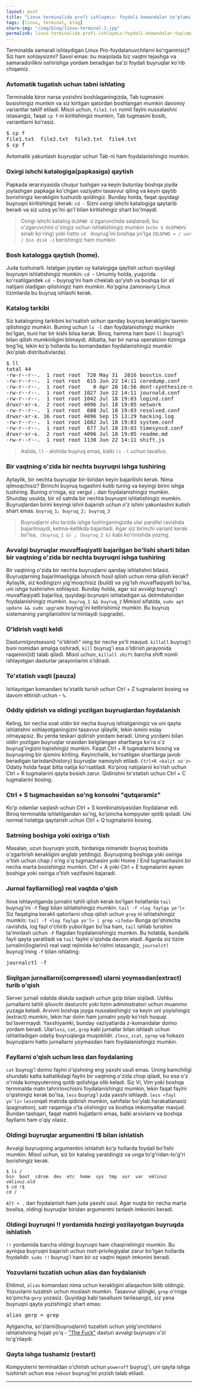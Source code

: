 ```yaml
---
layout: post
title: "Linux terminalida profi ishlaymiz: foydali komandalar to'plami (1-qism)"
tags: [linux, terminal, blog]
share-img: "/img/blog/linux-terminal-1.jpg"
permalink: linux-terminalida-profi-ishlaymiz-foydali-komandalar-toplami-1-qism/
---
```


Terminalda samarali ishlaydigan Linux Pro-foydalanuvchilarni ko'rganmisiz? Siz ham xohlaysizmi? Savol emas: bu maqolada biz vaqtni tejashga va samaradorlikni oshirishga yordam beradigan ba'zi foydali buyruqlar ko'rib chiqamiz.

### Avtomatik tugatish uchun tabni ishlating

Terminalda biror narsa yozishni boshlaganingizda, Tab tugmasini bosishingiz mumkin va siz kiritgan qatordan boshlangan mumkin davomiy variantlar taklif etiladi. Misol uchun, `file1.txt` nomli faylni nusxalashni istasangiz, faqat `cp f` ni kiritishingiz mumkin, Tab tugmasini bosib, variantlarni ko'rasiz.

<pre class="EnlighterJSRAW" data-enlighter-language="no-highlight">$ cp f
file1.txt  file2.txt  file3.txt  file4.txt
$ cp f</pre>

Avtomatik yakunlash buyruqlar uchun Tab-ni ham foydalanishingiz mumkin.

### Oxirgi ishchi katalogiga(papkasiga) qaytish

Papkada ierarxiyasida chuqur tushgan va keyin butunlay boshqa joyda joylashgan papkaga ko'chgan vaziyatni tasavvur qiling va keyin qaytib borishingiz kerakligini tushunib qoldingiz. Bunday holda, faqat quyidagi buyruqni kiritishingiz kerak: `cd -` Sizni oxirgi ishchi katalogiga qaytarib beradi va siz uzoq yo'lni qo'l bilan kiritishingiz shart bo'lmaydi.

> Oxirgi ishchi katalog `OLDPWD `o'zgaruvchida saqlanadi; bu o'zgaruvchini o'zingiz uchun ishlatishingiz mumkin (`echo $ OLDPWD`ni sinab ko'ring) yoki hatto `cd -`buyrug'ini boshqa yo'lga (`OLDPWD = / usr / bin disk -`) berishingiz ham mumkin.

### Bosh katalogga qaytish (home).

Juda tushunarli. Istalgan joydan uy katalogiga qaytish uchun quyidagi buyruqni ishlatishingiz mumkin: `cd ~` Umumiy holda, yuqorida ko'rsatilgandek `cd ~` buyrug'ini ham cheklab qo'yish va boshqa bir xil natijani oladigan qilishingiz ham mumkin. Ko'pgina zamonaviy Linux tizimlarda bu buyruq ishlashi kerak.

### Katalog tarkibi

Siz katalogning tarkibini ko'rsatish uchun qanday buyruq kerakligini taxmin qilishingiz mumkin. Buning uchun `ls -l` dan foydalanishingiz mumkin bo'lgan, buni har bir kishi bilsa kerak. Biroq, hamma ham buni `ll` buyrug'i bilan qilish mumkinligini bilmaydi. Albatta, har bir narsa operatsion tizimga bog'liq, lekin ko'p hollarda bu komandadan foydalanishingiz mumkin (ko'plab distributivlarda).

<pre class="EnlighterJSRAW" data-enlighter-language="no-highlight">$ ll
total 44
-rw-r--r--.  1 root root  720 May 31  2016 boostin.conf
-rw-r--r--.  1 root root  615 Jun 22 14:11 coredump.conf
-rw-r--r--.  1 root root    0 Apr 20 16:56 dont-synthesize-nobody
-rw-r--r--.  1 root root 1027 Jun 22 14:11 journald.conf
-rw-r--r--.  1 root root 1042 Jul 18 19:03 logind.conf
drwxr-xr-x.  2 root root 4096 Jul 18 19:05 network
-rw-r--r--.  1 root root  688 Jul 18 19:03 resolved.conf
drwxr-xr-x. 16 root root 4096 Sep 15 13:29 hacking.log
-rw-r--r--.  1 root root 1682 Jul 18 19:03 system.conf
-rw-r--r--.  1 root root  677 Jul 18 19:03 timesyncd.conf
drwxr-xr-x.  2 root root 4096 Jul 18 19:05 readme.md
-rw-r--r--.  1 root root 1130 Jun 22 14:11 shift.js</pre>

> Aslida, `ll` - alohida buyruq emas, balki `ls -l` uchun taxallus.

### Bir vaqtning o'zida bir nechta buyruqni ishga tushiring

Aytaylik, bir nechta buyruqlar bir-biridan keyin bajarilishi kerak. Nima qilmoqchisiz? Birinchi buyruq tugashini kutib turing va keyingi birini ishga tushiring. Buning o'rniga, siz vergul `;` dan foydalanishingiz mumkin. Shunday usulda, bir xil satrda bir nechta buyruqni ishlatishingiz mumkin. Buyruqlardan birini keyingi ishni bajarish uchun o'z ishini yakunlashni kutish shart emas. `buyruq_1; buyruq_2; buyruq_3`

> Buyruqlarni shu tarzda ishga tushirganingizda ular parallel ravishda bajarilmaydi, ketma-ketlikda bajariladi. Agar siz birinchi variant kerak bo'lsa,  `(buyruq_1 &) ; (buyruq_2 &)` kabi ko'rinishda yozing.

### Avvalgi buyruqlar muvaffaqiyatli bajarilgan bo'lishi sharti bilan bir vaqtning o'zida bir nechta buyruqni ishga tushiring

Bir vaqtning o'zida bir nechta buyruqlarni qanday ishlatishni bilasiz. Buyruqlarning bajarilmasligiga ishonch hosil qilish uchun nima qilish kerak? Aytaylik, siz kodingizni yig'moqchisiz (build) va yig'ish muvaffaqiyatli bo'lsa, uni ishga tushirishni xohlaysiz. Bunday holda, agar siz avvalgi buyrug'i muvaffaqiyatli bajarilsa, quyidagi buyruqni ishlatadigan `&&` delimitatoridan foydalanishingiz mumkin. `buyruq_1 && buyruq_2` Mmisol sifatida, `sudo apt update && sudo upgrade` buyrug'ini keltirishimiz mumkin. Bu buyruq sistemaning yangilanishini ta'minlaydi (upgrade).

### O'ldirish vaqti keldi

Dasturni(protsessni) "o'ldirish" ning bir necha yo'li mavjud. `killall` buyrug'i buni nomidan amalga oshiradi, `kill` buyrug'i esa o'ldirish jarayonida raqamini(id) talab qiladi. Misol uchun, `killall shift` barcha shift nomli ishlayotgan dasturlar jarayonlarini o'ldiradi.

### To'xtatish vaqti (pauza)

Ishlayotgan komandani to'xtatib turish uchun Ctrl + Z tugmalarini bosing va davom ettirish uchun - `%`.

### Oddiy qidirish va oldingi yozilgan buyruqlardan foydalanish

Keling, bir necha soat oldin bir necha buyruq ishlatganingiz va uni qayta ishlatishni xohlayotganingizni tasavvur qilaylik, lekin ismini eslay olmayapsiz. Bu yerda teskari qidirish yordam beradi. Uning yordami bilan oldin yozilgan buyruqlar orasidan belgilangan shartlarga ko'ra o'z buyrug'ingizni topishingiz mumkin. Faqat Ctrl + R tugmalarini bosing va buyruqning bir qismini kiriting. Keyinchalik, ko'rsatilgan shartlarga javob beradigan tarixdan(history) buyruqlar namoyish etiladi. `Ctrl+R <kalit so'z>` Odatiy holda faqat bitta natija ko'rsatiladi. Ko'proq natijalarni ko'rish uchun Ctrl + R tugmalarini qayta bosish zarur. Qidirishni to'xtatish uchun Ctrl + C tugmalarini bosing.

### Ctrl + S tugmachasidan so'ng konsolni "qutqaramiz"

Ko'p odamlar saqlash uchun Ctrl + S kombinatsiyasidan foydalanar edi. Biroq terminalda ishlatilgandan so'ng, ko'pincha kompyuter qotib qoladi. Uni normal holatiga qaytarish uchun Ctrl + Q tugmalarini bosing.

### Satrning boshiga yoki oxiriga o'tish

Masalan, uzun buyruqni yozib, birdaniga nimanidir buyruq boshida o'zgartirish kerakligini anglab yetdingiz. Buyruqning boshiga yoki oxiriga o'tish uchun chap / o'ng o'q tugmachasini yoki Home / End tugmachasini bir necha marta bosishingiz mumkin. Ctrl + A yoki Ctrl + E tugmalarini aynan boshiga yoki oxiriga o'tish vazifasini bajaradi.

### Jurnal fayllarni(log) real vaqtda o'qish

Ilova ishlayotganda jurnalni tahlil qilish kerak bo'lgan holatlarda `tail` buyrug'ini `-f` flagi bilan ishlatishingiz mumkin. `tail -f <log faylga yo'l>` Siz faqatgina kerakli qatorlarni chop qilish uchun `grep` ni ishlatishingiz mumkin: `tail -f <log faylga yo'l> | grep <ifoda>` Bunga qo'shimcha ravishda, log fayl o'chirib yuborilgan bo'lsa ham, `tail` ishlab turishini ta'minlash uchun `-F` flagidan foydalanishingiz mumkin. Bu holatda, kundalik fayli qayta yaratiladi va `tail` faylni o'qishda davom etadi. Agarda siz tizim jurnalini(loglarini) real vaqt rejimida ko'rishni istasangiz, `journalctl` buyrug'ining `-f` bilan ishlating:

<pre class="EnlighterJSRAW" data-enlighter-language="no-highlight">journalctl -f</pre>

### Siqilgan jurnallarni(compressed) ularni yoymasdan(extract) turib o'qish

Server jurnali odatda diskda saqlash uchun gzip bilan siqiladi. Ushbu jurnallarni tahlil qiluvchi dasturchi yoki tizim administratori uchun muammo yuzaga keladi. Arxivni boshqa joyga nusxalashingiz va keyin uni yoyishingiz (extract) mumkin, lekin har doim ham jurnalni yoyib ko'rish huquqi bo'lavermaydi. Yaxshiyamki, bunday vaziyatlarda z-komandalar doimo yordam beradi. Ular`less`, `cat`, `grep` kabi jurnallar bilan ishlash uchun ishlatiladigan odatiy buyruqlarga muqobildir. `zless`, `zcat`, `zgrep` va hokazo buyruqlarni hatto jurnallarni yoymasdan ham foydalanishingiz mumkin.

### Fayllarni o'qish uchun less dan foydalaning

`cat` buyrug'i doimo faylni o'qishning eng yaxshi usuli emas. Uning kamchiligi shundaki katta kattalikdagi faylni bir vaqtning o'zida chop qiladi, bu esa o'z o'rnida kompyuterning qotib qolishiga olib keladi. Siz Vi, Vim yoki boshqa terminalda matn tahrirlovchisini foydalanishingiz mumkin, lekin faqat faylni o'qishingiz kerak bo'lsa, `less` buyrug'i juda yaxshi ishlaydi. `less <fayl yo'li>` `less`orqali matnda qidirish mumkin, sahifalar bo'ylab harakatlanasiz (pagination), satr raqamiga o'ta olishingiz va boshqa imkoniyatlar mavjud. Bundan tashqari, faqat matnli hujjatlarni emas, balki arxivlarni va boshqa fayllarni ham o'qiy olasiz.

### Oldingi buyruqlar argumentini !$ bilan ishlatish

Avvalgi buyruqning argumentini ishlatish ko'p hollarda foydali bo'lishi mumkin. Misol uchun, siz bir katalog yaratdingiz va unga to'g'ridan-to'g'ri borishingiz kerak.

    $ ls /
    bin  boot  cdrom  dev  etc  home  sys  tmp  usr  var  vmlinuz  vmlinuz.old
    $ cd !$
    cd /

`Alt + .` dan foydalanish ham juda yaxshi usul. Agar nuqta bir necha marta bosilsa, oldingi buyruqlar biridan argumentni tanlash imkonini beradi.

### Oldingi buyruqni !! yordamida hozirgi yozilayotgan buyruqda ishlatish

`!!` yordamida barcha oldingi buyruqni ham chaqirishingiz mumkin. Bu ayniqsa buyruqni bajarish uchun root-privilegiyalar zarur bo'lgan hollarda foydalidir. `sudo !!` buyrug'i ham bir oz vaqtni tejash imkonini beradi.

### Yozuvlarni tuzatish uchun alias dan foydalanish

Ehtimol, `alias` komandasi nima uchun kerakligini allaqachon bilib oldingiz. Yozuvlarni tuzatish uchun moslash mumkin. Tasavvur qilingki, `grep` o'rniga ko'pincha `gerp` yozasiz. Quyidagi kabi taxallusni tanlasangiz, siz yana buyruqni qayta yozishingiz shart emas:

<pre class="EnlighterJSRAW" data-enlighter-language="no-highlight">alias gerp = grep</pre>

Aytgancha, so'zlarni(buyruqlarni) tuzatish uchun yolg'onchilarni ishlatishning hojati yo'q - ["The Fuck"](https://github.com/nvbn/thefuck) dasturi avvalgi buyruqni o'zi to'g'rilaydi.

### Qayta ishga tushamiz (restart)

Kompyuterni terminaldan o'chirish uchun `poweroff` buyrug'i, uni qayta ishga tushirish uchun esa `reboot` buyrug'ini yozish talab etiladi.

---